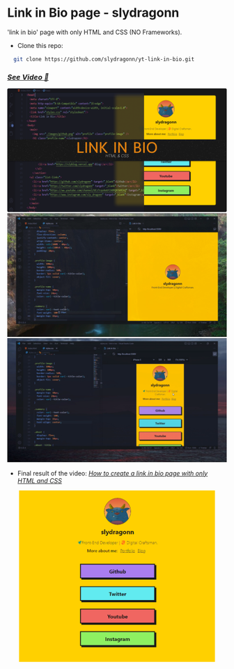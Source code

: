 # Link in Bio page - slydragonn

'link in bio' page with only HTML and CSS (NO Frameworks).

- Clone this repo:

```bash
  git clone https://github.com/slydragonn/yt-link-in-bio.git
```

### [_See Video 🚀_](https://youtu.be/gF7wpKaeDE0)
![youtube slydragonn](./images/min.png)
![youtube slydragonn](./images/1.png)
![youtube slydragonn](./images/2.png)

- Final result of the video: [_How to create a link in bio page with only HTML and CSS_](https://youtu.be/gF7wpKaeDE0)

<p align="center"><img src="./images/result.png" alt="link in bio design" width="450px"/></p>
